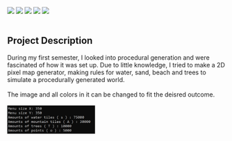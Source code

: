 <img src="https://github.com/Bsktrrl/Bsktrrl.github.io/blob/main/images/MapCreator/MapGenerate1.gif" width="17%"/>  <img src="https://github.com/Bsktrrl/Bsktrrl.github.io/blob/main/images/MapCreator/MapGenerate2.gif" width="17%"/>  <img src="https://github.com/Bsktrrl/Bsktrrl.github.io/blob/main/images/MapCreator/MapGenerate3.gif" width="17%"/>  <img src="https://github.com/Bsktrrl/Bsktrrl.github.io/blob/main/images/MapCreator/MapGenerate4.gif" width="17%"/>  <img src="https://github.com/Bsktrrl/Bsktrrl.github.io/blob/main/images/MapCreator/MapGenerate5.gif" width="17%"/>
<br>
<br>

## Project Description
During my first semester, I looked into procedural generation and were fascinated of how it was set up.
Due to little knowledge, I tried to make a 2D pixel map generator, making rules for water, sand, beach and trees to simulate a procedurally generated world.
<br>
<br>
The image and all colors in it can be changed to fit the deisred outcome.
<br>
<br>
<img src="https://github.com/Bsktrrl/Bsktrrl.github.io/blob/main/images/MapCreator/Selector.jpg" width="40%"/>
